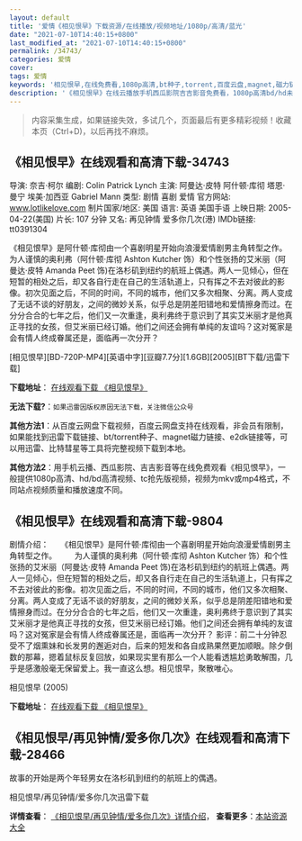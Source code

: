 ```yaml
---
layout: default
title: '爱情《相见恨早》下载资源/在线播放/视频地址/1080p/高清/蓝光'
date: "2021-07-10T14:40:15+0800"
last_modified_at: "2021-07-10T14:40:15+0800"
permalink: /34743/
categories: 爱情
cover:
tags: 爱情
keywords: '相见恨早,在线免费看,1080p高清,bt种子,torrent,百度云盘,magnet,磁力链,迅雷下载资源'
description: '《相见恨早》在线云播放手机西瓜影院吉吉影音免费看，1080p高清bd/hd未删减完整版和tc抢先枪版，mkv/mp4格式，附带bt/torrent种子、magnet/磁力链、百度云盘、网盘资源迅雷下载链接'
---
```


>内容采集生成，如果链接失效，多试几个，页面最后有更多精彩视频！收藏本页（Ctrl+D)，以后再找不麻烦。


## 《相见恨早》在线观看和高清下载-34743

导演: 奈吉·柯尔 编剧: Colin Patrick Lynch 主演: 阿曼达·皮特 阿什顿·库彻 塔恩·曼宁 埃美·加西亚 Gabriel Mann 类型: 剧情 喜剧 爱情 官方网站: www.lotlikelove.com 制片国家/地区: 美国 语言: 英语 美国手语 上映日期: 2005-04-22(美国) 片长: 107 分钟 又名: 再见钟情 爱多你几次(港) IMDb链接: tt0391304

《相见恨早》是阿什顿·库彻由一个喜剧明星开始向浪漫爱情剧男主角转型之作。 为人谨慎的奥利弗（阿什顿·库彻 Ashton Kutcher 饰）和个性张扬的艾米丽（阿曼达·皮特 Amanda Peet 饰)在洛杉矶到纽约的航班上偶遇。两人一见倾心，但在短暂的相处之后，却又各自行走在自己的生活轨道上，只有挥之不去对彼此的影像。初次见面之后，不同的时间，不同的城市，他们又多次相聚、分离。两人变成了无话不谈的好朋友，之间的微妙关系，似乎总是阴差阳错地和爱情擦身而过。在分分合合的七年之后，他们又一次重逢，奥利弗终于意识到了其实艾米丽才是他真正寻找的女孩，但艾米丽已经订婚。他们之间还会拥有单纯的友谊吗？这对冤家是会有情人终成眷属还是，面临再一次分开？


[相见恨早][BD-720P-MP4][英语中字][豆瓣7.7分][1.6GB][2005][BT下载/迅雷下载]

**下载地址**： [在线观看下载 《相见恨早》](https://www.btdx8.com/torrent/a_lot_like_love_2005.html) 


**无法下载?**：`如果迅雷因版权原因无法下载，关注微信公众号 `

**其他方法1**：从百度云网盘下载视频，百度云网盘支持在线观看，非会员有限制，如果能找到迅雷下载链接、bt/torrent种子、magnet磁力链接、e2dk链接等，可以用迅雷、比特彗星等工具将完整视频下载到本地。

**其他方法2**：用手机云播、西瓜影院、吉吉影音等在线免费观看《相见恨早》，一般提供1080p高清、hd/bd高清视频、tc抢先版视频，视频为mkv或mp4格式，不同站点视频质量和播放速度不同。


## 《相见恨早》在线观看和高清下载-9804

剧情介绍：　　《相见恨早》是阿什顿·库彻由一个喜剧明星开始向浪漫爱情剧男主角转型之作。 　　为人谨慎的奥利弗（阿什顿·库彻 Ashton Kutcher 饰）和个性张扬的艾米丽（阿曼达·皮特 Amanda Peet 饰)在洛杉矶到纽约的航班上偶遇。两人一见倾心，但在短暂的相处之后，却又各自行走在自己的生活轨道上，只有挥之不去对彼此的影像。初次见面之后，不同的时间，不同的城市，他们又多次相聚、分离。两人变成了无话不谈的好朋友，之间的微妙关系，似乎总是阴差阳错地和爱情擦身而过。在分分合合的七年之后，他们又一次重逢，奥利弗终于意识到了其实艾米丽才是他真正寻找的女孩，但艾米丽已经订婚。他们之间还会拥有单纯的友谊吗？这对冤家是会有情人终成眷属还是，面临再一次分开？ 影评：前二十分钟忍受不了烟熏妹和长发男的邂逅对白，后来的短发和各自成熟果然更加顺眼。除夕倒数的那幕，摁着鼠标反复回放，如果现实里有那么一个人能看透尴尬勇敢解围，几乎是感激般毫无保留爱上。我一直这么想。相见恨早，聚散唯心。


相见恨早 (2005)

**下载地址**： [在线观看下载 《相见恨早》](https://www.btbtdy.me/btdy/dy9003.html) 


## 《相见恨早/再见钟情/爱多你几次》在线观看和高清下载-28466

故事的开始是两个年轻男女在洛杉矶到纽约的航班上的偶遇。


相见恨早/再见钟情/爱多你几次迅雷下载

**详情查看**： [《相见恨早/再见钟情/爱多你几次》详情介绍](/movie/28466/)， **查看更多**：[本站资源大全](/movie/t/all/)

